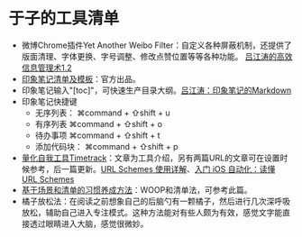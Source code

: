 # 于子的工具清单



* 微博Chrome插件Yet Another Weibo Filter：自定义各种屏蔽机制，还提供了版面清理、字体更换、字号调整、修改点赞位置等等各种功能。
[吕江涛的高效信息管理术1.2](https://sspai.com/post/53559)
* [印象笔记清单及模板](https://list.yinxiang.com/)：官方出品。
* 印象笔记输入"[toc]"，可快速生产目录大纲。[吕江涛：印象笔记的Markdown](https://sspai.com/post/47199)
* 印象笔记快捷键
  * 无序列表： ⌘command + ⇧shift + u 
  * 有序列表 ⌘command + ⇧shift + o 
  * 待办事项 ⌘command + ⇧shift + t 
  * 添加代码块： ⌘command + ⇧shift + p 
* [量化自我工具Timetrack](https://sspai.com/post/43481)：文章为工具介绍，另有两篇URL的文章可在设置时候参考，后一篇更新。[URL Schemes 使用详解](https://sspai.com/post/31500)、[入门 iOS 自动化：读懂 URL Schemes](https://sspai.com/post/44591)
* [基于场景和清单的习惯养成方法](https://sspai.com/post/53851)：WOOP和清单法，可参考此篇。
* 橘子放松法：在阅读之前想象自己的后脑勺有一颗橘子，然后进行几次深呼吸放松，辅助自己进入专注模式。这种方法能对有些人颇为有效，感觉文字能直接透过眼睛进入大脑，感觉很微妙。
